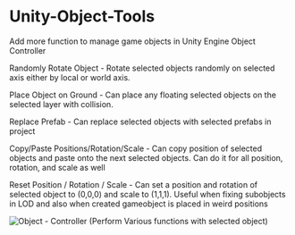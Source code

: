 # Unity-Object-Tools
Add more function to manage game objects in Unity Engine
Object Controller

Randomly Rotate Object - Rotate selected objects randomly on selected axis either by local or world axis.

Place Object on Ground - Can place any floating selected objects on the selected layer with collision.

Replace Prefab - Can replace selected objects with selected prefabs in project

Copy/Paste Positions/Rotation/Scale - 
Can copy position of selected objects and paste onto the next selected objects. 
Can do it for all position, rotation, and scale as well

Reset Position / Rotation / Scale - 
Can set a position and rotation of selected object to (0,0,0) and scale to (1,1,1). 
Useful when fixing subobjects in LOD and also when created gameobject is placed in weird positions

![Object - Controller (Perform Various functions with selected object)](https://github.com/Nayatrei/Unity-Object-Tools/assets/36463159/d2ee72e4-9e32-4c57-914b-da18cf5276c2)
